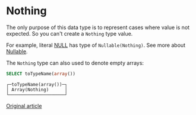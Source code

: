 # Nothing

The only purpose of this data type is to represent cases where value is not expected. So you can't create a `Nothing` type value.

For example, literal [NULL](../../query_language/syntax.md#null-literal) has type of `Nullable(Nothing)`. See more about [Nullable](../../data_types/nullable.md).

The `Nothing` type can also used to denote empty arrays:

```sql
SELECT toTypeName(array())
```
```text
┌─toTypeName(array())─┐
│ Array(Nothing)      │
└─────────────────────┘
```


[Original article](https://clickhouse.tech/docs/en/data_types/special_data_types/nothing/) <!--hide-->
